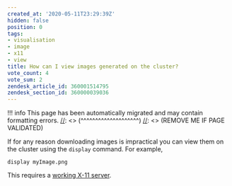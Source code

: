 ```yaml
---
created_at: '2020-05-11T23:29:39Z'
hidden: false
position: 0
tags:
- visualisation
- image
- x11
- view
title: How can I view images generated on the cluster?
vote_count: 4
vote_sum: 2
zendesk_article_id: 360001514795
zendesk_section_id: 360000039036
---
```




[//]: <> (REMOVE ME IF PAGE VALIDATED)
[//]: <> (vvvvvvvvvvvvvvvvvvvv)
!!! info
    This page has been automatically migrated and may contain formatting errors.
[//]: <> (^^^^^^^^^^^^^^^^^^^^)
[//]: <> (REMOVE ME IF PAGE VALIDATED)

If for any reason downloading images is impractical you can view them on
the cluster using the `display` command. For example,

``` sl
display myImage.png
```

This requires a [working X-11
server](https://support.nesi.org.nz/hc/en-gb/articles/360001075975).

